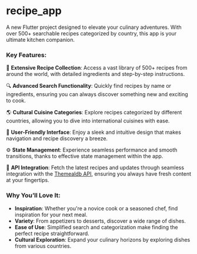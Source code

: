 # recipe_app

A new Flutter project designed to elevate your culinary adventures. With over 500+ searchable recipes categorized by country, this app is your ultimate kitchen companion.



### Key Features:
🍲 **Extensive Recipe Collection**: Access a vast library of 500+ recipes from around the world, with detailed ingredients and step-by-step instructions.

🔍 **Advanced Search Functionality**: Quickly find recipes by name or ingredients, ensuring you can always discover something new and exciting to cook.

🌎 **Cultural Cuisine Categories**: Explore recipes categorized by different countries, allowing you to dive into international cuisines with ease.

📱 **User-Friendly Interface**: Enjoy a sleek and intuitive design that makes navigation and recipe discovery a breeze.

⚙️ **State Management**: Experience seamless performance and smooth transitions, thanks to effective state management within the app.

📡 **API Integration**: Fetch the latest recipes and updates through seamless integration with the [Themealdb API](https://www.themealdb.com/), ensuring you always have fresh content at your fingertips.

### Why You’ll Love It:
- **Inspiration**: Whether you're a novice cook or a seasoned chef, find inspiration for your next meal.
- **Variety**: From appetizers to desserts, discover a wide range of dishes.
- **Ease of Use**: Simplified search and categorization make finding the perfect recipe straightforward.
- **Cultural Exploration**: Expand your culinary horizons by exploring dishes from various countries.



